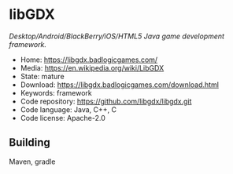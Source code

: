 # libGDX

_Desktop/Android/BlackBerry/iOS/HTML5 Java game development framework._

- Home: https://libgdx.badlogicgames.com/
- Media: https://en.wikipedia.org/wiki/LibGDX
- State: mature
- Download: https://libgdx.badlogicgames.com/download.html
- Keywords: framework
- Code repository: https://github.com/libgdx/libgdx.git
- Code language: Java, C++, C
- Code license: Apache-2.0

## Building

Maven, gradle


